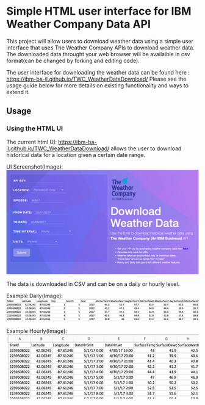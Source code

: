 
# Simple HTML user interface for IBM Weather Company Data API

This project will allow users to download weather data using a simple user interface that uses The Weather Company APIs to download weather data. The downloaded data throught your web browser will be availaible in csv format(can be changed by forking and editing code). 

The user interface  for downloading the weather data can be found here : https://ibm-ba-il.github.io/TWC_WeatherDataDownload/
Please see the usage guide below for more details on existing functionality and ways to extend it.

## Usage

### Using the HTML UI
The current html UI: https://ibm-ba-il.github.io/TWC_WeatherDataDownload/ allows the user to download historical data for a location given a certain date range. 

UI Screenshot(Image): 
![](Docs/UIScreenshot.png?raw=true "UI Screenshot")

The data is downloaded in CSV and can be on a daily or hourly level. 




Example Daily(Image): 
![](Docs/DailyExample.png?raw=true "Daily Example Data")

Example Hourly(Image): 
![](Docs/HourlyExample.png?raw=true "Hourly Example Data")






